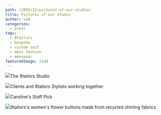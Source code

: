 ```yaml
---
path: /2009/12/pictures-of-our-studio/
title: Pictures of our studio
author: sam
categories: 
  - press
tags: 
  - 9tailors
  - bespoke
  - custom suit
  - mens fashion
  - menswear
featuredImage: 2144
---
```

[![](http://2.bp.blogspot.com/_RlJ3L7W6dBw/SxclICe01pI/AAAAAAAAH7A/oVNw3Vnd2eM/s320/photo_16.jpg)](http://2.bp.blogspot.com/_RlJ3L7W6dBw/SxclICe01pI/AAAAAAAAH7A/oVNw3Vnd2eM/s1600-h/photo_16.jpg)The 9tailors Studio 

[![](http://3.bp.blogspot.com/_RlJ3L7W6dBw/Sxci_muDOvI/AAAAAAAAH6o/gg-JCIuo3FE/s320/photo_12.jpg)](http://3.bp.blogspot.com/_RlJ3L7W6dBw/Sxci_muDOvI/AAAAAAAAH6o/gg-JCIuo3FE/s1600-h/photo_12.jpg)Clients and 9tailors Stylists working together

[![](http://2.bp.blogspot.com/_RlJ3L7W6dBw/Sxci_Ez4vLI/AAAAAAAAH6g/mW1XZwL-o5c/s320/photo_9.jpg)](http://2.bp.blogspot.com/_RlJ3L7W6dBw/Sxci_Ez4vLI/AAAAAAAAH6g/mW1XZwL-o5c/s1600-h/photo_9.jpg)Caroline's Staff Pick

[![](http://3.bp.blogspot.com/_RlJ3L7W6dBw/Sxci-wC-RxI/AAAAAAAAH6Y/T7aBPrF1ufw/s320/photo_5.jpg)](http://3.bp.blogspot.com/_RlJ3L7W6dBw/Sxci-wC-RxI/AAAAAAAAH6Y/T7aBPrF1ufw/s1600-h/photo_5.jpg)9tailors's women's flower buttons made from recycled shirting fabrics